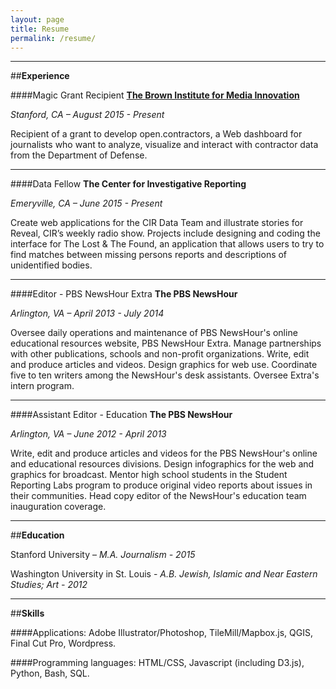 ```yaml
---
layout: page
title: Resume
permalink: /resume/
---
```


---

##**Experience**

####Magic Grant Recipient
**[The Brown Institute for Media Innovation](http://brown.stanford.edu)**

*Stanford, CA – August 2015 - Present*

Recipient of a grant to develop open.contractors, a Web dashboard for journalists who want to analyze, visualize and interact with contractor data from the Department of Defense.

___

####Data Fellow
**The Center for Investigative Reporting** 

*Emeryville, CA – June 2015 - Present*

Create web applications for the CIR Data Team and illustrate stories for Reveal, CIR’s weekly radio show. Projects include designing and coding the interface for The Lost & The Found, an application that allows users to try to find matches between missing persons reports and descriptions of unidentified bodies. 

___

####Editor - PBS NewsHour Extra
**The PBS NewsHour**

*Arlington, VA – April 2013 - July 2014*

Oversee daily operations and maintenance of PBS NewsHour's online educational resources website, PBS NewsHour Extra. Manage partnerships with other publications, schools and non-profit organizations. Write, edit and produce articles and videos. Design graphics for web use. Coordinate five to ten writers among the NewsHour's desk assistants. Oversee Extra's intern program.

___

####Assistant Editor - Education
**The PBS NewsHour**

*Arlington, VA – June 2012 - April 2013*

Write, edit and produce articles and videos for the PBS NewsHour's online and educational resources divisions. Design infographics for the web and graphics for broadcast. Mentor high school students in the Student Reporting Labs program to produce original video reports about issues in their communities. Head copy editor of the NewsHour's education team inauguration coverage.

___

##**Education**  

Stanford University – *M.A. Journalism - 2015*

Washington University in St. Louis - *A.B. Jewish, Islamic and Near Eastern Studies; Art - 2012*

___

##**Skills**

####Applications:
Adobe Illustrator/Photoshop, TileMill/Mapbox.js, QGIS, Final Cut Pro, Wordpress.

####Programming languages:
HTML/CSS, Javascript (including D3.js), Python, Bash, SQL.